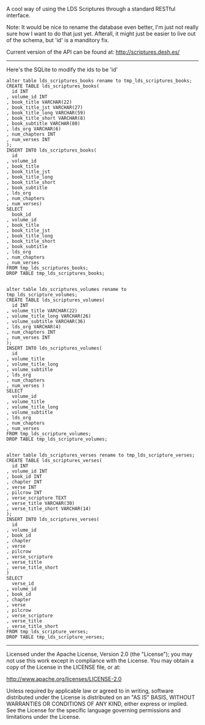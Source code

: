 A cool way of using the LDS Scriptures through a standard RESTful interface.

Note: It would be nice to rename the database even better, I'm just not really sure how I want to do that just yet. Afterall, it might just be easier to live out of the schema, but 'id' is a manditory fix.

Current version of the API can be found at: http://scriptures.desh.es/

-------------------------------------

Here's the SQLite to modify the ids to be 'id'

```
alter table lds_scriptures_books rename to tmp_lds_scriptures_books;
CREATE TABLE lds_scriptures_books(
  id INT
, volume_id INT
, book_title VARCHAR(22)
, book_title_jst VARCHAR(27)
, book_title_long VARCHAR(59)
, book_title_short VARCHAR(8)
, book_subtitle VARCHAR(80)
, lds_org VARCHAR(6)
, num_chapters INT
, num_verses INT
);
INSERT INTO lds_scriptures_books(
  id
, volume_id
, book_title 
, book_title_jst 
, book_title_long 
, book_title_short
, book_subtitle 
, lds_org
, num_chapters
, num_verses)
SELECT   
  book_id
, volume_id
, book_title 
, book_title_jst 
, book_title_long 
, book_title_short
, book_subtitle 
, lds_org
, num_chapters
, num_verses
FROM tmp_lds_scriptures_books;
DROP TABLE tmp_lds_scriptures_books;


alter table lds_scriptures_volumes rename to tmp_lds_scripture_volumes;
CREATE TABLE lds_scriptures_volumes(
  id INT
, volume_title VARCHAR(22)
, volume_title_long VARCHAR(26)
, volume_subtitle VARCHAR(36)
, lds_org VARCHAR(4)
, num_chapters INT
, num_verses INT
);
INSERT INTO lds_scriptures_volumes(
  id
, volume_title 
, volume_title_long 
, volume_subtitle 
, lds_org
, num_chapters 
, num_verses )
SELECT   
  volume_id
, volume_title 
, volume_title_long 
, volume_subtitle 
, lds_org
, num_chapters 
, num_verses 
FROM tmp_lds_scripture_volumes;
DROP TABLE tmp_lds_scripture_volumes;


alter table lds_scriptures_verses rename to tmp_lds_scripture_verses;
CREATE TABLE lds_scriptures_verses(
  id INT
, volume_id INT
, book_id INT
, chapter INT
, verse INT
, pilcrow INT
, verse_scripture TEXT
, verse_title VARCHAR(30)
, verse_title_short VARCHAR(14)
);
INSERT INTO lds_scriptures_verses(
  id
, volume_id
, book_id
, chapter
, verse
, pilcrow
, verse_scripture
, verse_title 
, verse_title_short 
)
SELECT   
  verse_id
, volume_id
, book_id
, chapter
, verse
, pilcrow
, verse_scripture
, verse_title 
, verse_title_short 
FROM tmp_lds_scripture_verses;
DROP TABLE tmp_lds_scripture_verses;
```

---------------------------------------------

Licensed under the Apache License, Version 2.0 (the "License"); you may not use this work except in compliance with the License. You may obtain a copy of the License in the LICENSE file, or at:

http://www.apache.org/licenses/LICENSE-2.0

Unless required by applicable law or agreed to in writing, software distributed under the License is distributed on an "AS IS" BASIS, WITHOUT WARRANTIES OR CONDITIONS OF ANY KIND, either express or implied. See the License for the specific language governing permissions and limitations under the License.




